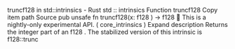 truncf128 in std::intrinsics - Rust
std
::
intrinsics
Function
truncf128
Copy item path
Source
pub unsafe fn truncf128(x:
f128
) ->
f128
🔬
This is a nightly-only experimental API. (
core_intrinsics
)
Expand description
Returns the integer part of an
f128
.
The stabilized version of this intrinsic is
f128::trunc